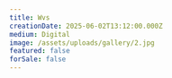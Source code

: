 ```yaml
---
title: Wvs
creationDate: 2025-06-02T13:12:00.000Z
medium: Digital
image: /assets/uploads/gallery/2.jpg
featured: false
forSale: false
---
```

